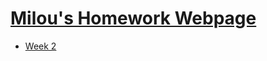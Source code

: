 # [Milou's Homework Webpage](https://miloubis.github.io/DataProcessing/)
- [Week 2](https://miloubis.github.io/DataProcessing/Homework/week-2/index.html)
